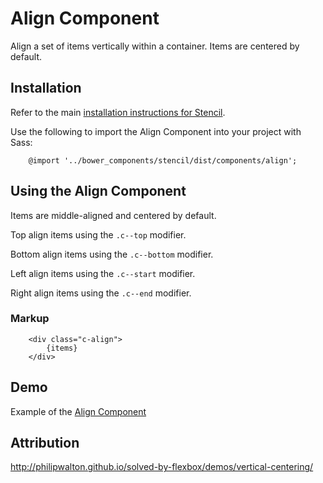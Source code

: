 # Align Component

Align a set of items vertically within a container. Items are centered by default.

## Installation

Refer to the main [installation instructions for Stencil](https://github.com/mobify/stencil#installation).

Use the following to import the Align Component into your project with Sass:

```
    @import '../bower_components/stencil/dist/components/align';
```

## Using the Align Component

Items are middle-aligned and centered by default.

Top align items using the `.c--top` modifier.

Bottom align items using the `.c--bottom` modifier.

Left align items using the `.c--start` modifier.

Right align items using the `.c--end` modifier.

### Markup

```
    <div class="c-align">
        {items}
    </div>
```

## Demo

Example of the [Align Component](https://mobify.github.io/stencil/visual/components/align/index.html)

## Attribution

http://philipwalton.github.io/solved-by-flexbox/demos/vertical-centering/
